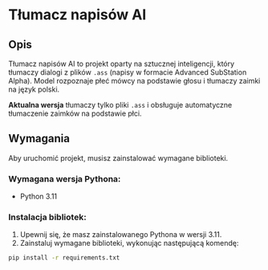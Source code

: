 # Tłumacz napisów AI

## Opis
Tłumacz napisów AI to projekt oparty na sztucznej inteligencji, który tłumaczy dialogi z plików `.ass` (napisy w formacie Advanced SubStation Alpha). Model rozpoznaje płeć mówcy na podstawie głosu i tłumaczy zaimki na język polski.

**Aktualna wersja** tłumaczy tylko pliki `.ass` i obsługuje automatyczne tłumaczenie zaimków na podstawie płci.

## Wymagania

Aby uruchomić projekt, musisz zainstalować wymagane biblioteki.

### Wymagana wersja Pythona:
- Python 3.11

### Instalacja bibliotek:

1. Upewnij się, że masz zainstalowanego Pythona w wersji 3.11.
2. Zainstaluj wymagane biblioteki, wykonując następującą komendę:

```bash
pip install -r requirements.txt
